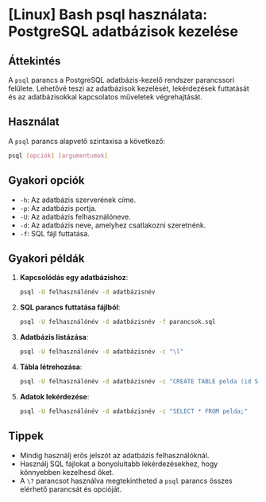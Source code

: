 # [Linux] Bash psql használata: PostgreSQL adatbázisok kezelése

## Áttekintés
A `psql` parancs a PostgreSQL adatbázis-kezelő rendszer parancssori felülete. Lehetővé teszi az adatbázisok kezelését, lekérdezések futtatását és az adatbázisokkal kapcsolatos műveletek végrehajtását.

## Használat
A `psql` parancs alapvető szintaxisa a következő:

```bash
psql [opciók] [argumentumok]
```

## Gyakori opciók
- `-h`: Az adatbázis szerverének címe.
- `-p`: Az adatbázis portja.
- `-U`: Az adatbázis felhasználóneve.
- `-d`: Az adatbázis neve, amelyhez csatlakozni szeretnénk.
- `-f`: SQL fájl futtatása.

## Gyakori példák
1. **Kapcsolódás egy adatbázishoz**:
   ```bash
   psql -U felhasználónév -d adatbázisnév
   ```

2. **SQL parancs futtatása fájlból**:
   ```bash
   psql -U felhasználónév -d adatbázisnév -f parancsok.sql
   ```

3. **Adatbázis listázása**:
   ```bash
   psql -U felhasználónév -d adatbázisnév -c "\l"
   ```

4. **Tábla létrehozása**:
   ```bash
   psql -U felhasználónév -d adatbázisnév -c "CREATE TABLE pelda (id SERIAL PRIMARY KEY, nev VARCHAR(100));"
   ```

5. **Adatok lekérdezése**:
   ```bash
   psql -U felhasználónév -d adatbázisnév -c "SELECT * FROM pelda;"
   ```

## Tippek
- Mindig használj erős jelszót az adatbázis felhasználóknál.
- Használj SQL fájlokat a bonyolultabb lekérdezésekhez, hogy könnyebben kezelhesd őket.
- A `\?` parancsot használva megtekintheted a `psql` parancs összes elérhető parancsát és opcióját.